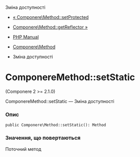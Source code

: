 Зміна доступності

-   [« Componere\\Method::setProtected](componere-method.setprotected.html)
    
-   [Componere\\Method::getReflector »](componere-method.getreflector.html)
    
-   [PHP Manual](index.html)
    
-   [Componere\\Method](class.componere-method.html)
    
-   Зміна доступності
    

# ComponereMethod::setStatic

(Componere 2 >= 2.1.0)

ComponereMethod::setStatic — Зміна доступності

### Опис

```methodsynopsis
public Componere\Method::setStatic(): Method
```

### Значення, що повертаються

Поточний метод